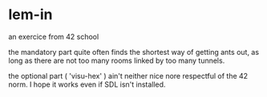 # lem-in

an exercice from 42 school

the mandatory part quite often finds the shortest way of getting ants out, as long as there are not too many rooms linked by too many tunnels.

the optional part ( 'visu-hex' ) ain't neither nice nore respectful of the 42 norm. I hope it works even if SDL isn't installed.
